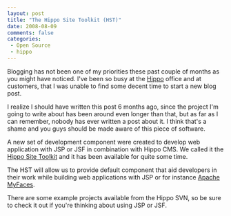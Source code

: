 ```yaml
---
layout: post
title: "The Hippo Site Toolkit (HST)"
date: 2008-08-09
comments: false
categories:
 - Open Source
 - hippo
---
```


Blogging has not been one of my priorities these past couple of months as you might have noticed. I've been so busy at the <a href="http://www.onehippo.com">Hippo</a> office and at customers, that I was unable to find some decent time to start a new blog post.

I realize I should have written this post 6 months ago, since the project I'm going to write about has been around even longer than that, but as far as I can remember, nobody has ever written a post about it. I think that's a shame and you guys should be made aware of this piece of software.

A new set of development component were created to develop web application with JSP or JSF in combination with Hippo CMS. We called it the <a href="http://hst.hippocms.org/index.html" title="Hippo Site Toolkit">Hippo Site Toolkit</a> and it has been available for quite some time.

The HST will allow us to provide default component that aid developers in their work  while building web applications with JSP or for instance <a href="http://myfaces.apache.org">Apache MyFaces</a>.

There are some example projects available from the Hippo SVN, so be sure to check it out if you're thinking about using JSP or JSF.
